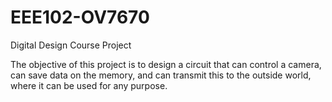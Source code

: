 # EEE102-OV7670
Digital Design Course Project

The objective of this project is to design a circuit that can control a camera, can save data on the memory, and can transmit this to the outside world, where it can be used for any purpose. 
